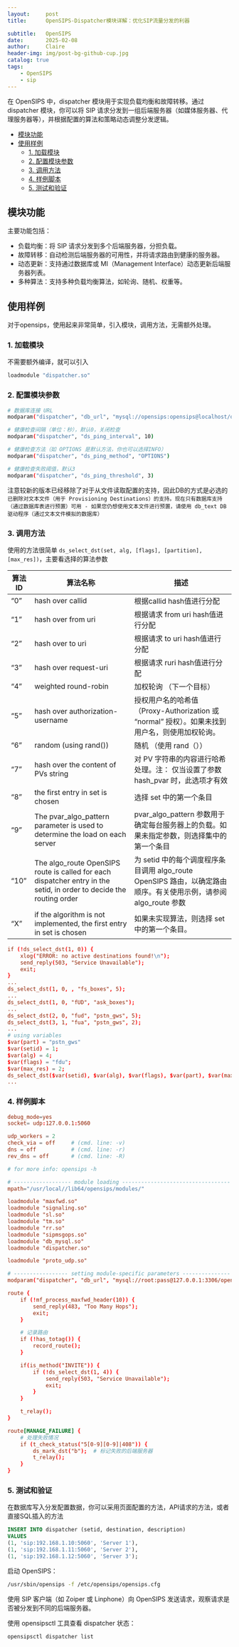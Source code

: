 ```yaml
---
layout:     post
title:      OpenSIPS-Dispatcher模块详解：优化SIP流量分发的利器

subtitle:   OpenSIPS 
date:       2025-02-08
author:     Claire
header-img: img/post-bg-github-cup.jpg
catalog: true
tags:
    - OpenSIPS
    - sip
---
```


在 OpenSIPS 中，dispatcher 模块用于实现负载均衡和故障转移。通过 dispatcher 模块，你可以将 SIP 请求分发到一组后端服务器（如媒体服务器、代理服务器等），并根据配置的算法和策略动态调整分发逻辑。

- [模块功能](#模块功能)
- [使用样例](#使用样例)
	- [1. 加载模块](#1-加载模块)
	- [2. 配置模块参数](#2-配置模块参数)
	- [3. 调用方法](#3-调用方法)
	- [4. 样例脚本](#4-样例脚本)
	- [5. 测试和验证](#5-测试和验证)

## 模块功能

主要功能包括：

- 负载均衡：将 SIP 请求分发到多个后端服务器，分担负载。
- 故障转移：自动检测后端服务器的可用性，并将请求路由到健康的服务器。
- 动态更新：支持通过数据库或 MI（Management Interface）动态更新后端服务器列表。
- 多种算法：支持多种负载均衡算法，如轮询、随机、权重等。

## 使用样例

对于opensips，使用起来非常简单，引入模块，调用方法，无需额外处理。

### 1. 加载模块

不需要额外编译，就可以引入

```bash
loadmodule "dispatcher.so"
```

### 2. 配置模块参数

```bash
# 数据库连接 URL
modparam("dispatcher", "db_url", "mysql://opensips:opensips@localhost/opensips")

# 健康检查间隔（单位：秒），默认0，关闭检查
modparam("dispatcher", "ds_ping_interval", 10)

# 健康检查方法（如 OPTIONS 是默认方法，你也可以选择INFO）
modparam("dispatcher", "ds_ping_method", "OPTIONS")

# 健康检查失败阈值，默认3
modparam("dispatcher", "ds_ping_threshold", 3)
```

注意较新的版本已经移除了对于从文件读取配置的支持，因此DB的方式是必选的
`
已删除对文本文件（用于 Provisioning Destinations）的支持。现在只有数据库支持（通过数据库表进行预置）可用 - 如果您仍想使用文本文件进行预置，请使用 db_text DB 驱动程序（通过文本文件模拟的数据库）`

### 3. 调用方法

使用的方法很简单 `ds_select_dst(set, alg, [flags], [partition], [max_res])`，主要看选择的算法参数

|算法 ID	|算法名称	|描述|
|--|--|--|
|“0”| hash over callid| 根据callid hash值进行分配|
|“1”| hash over from uri |  根据请求 from uri hash值进行分配|
|“2”| hash over to uri |  根据请求 to uri hash值进行分配|
|“3”| hash over request-uri | 根据请求 ruri hash值进行分配|
|“4”| weighted round-robin |加权轮询 （下一个目标）|
|“5”| hash over authorization-username |授权用户名的哈希值（Proxy-Authorization 或 “normal” 授权）。如果未找到用户名，则使用加权轮询。|
|“6”| random (using rand())|随机 （使用 rand（））|
|“7”|hash over the content of PVs string| 对 PV 字符串的内容进行哈希处理。注： 仅当设置了参数 hash_pvar 时，此选项才有效|
|“8”| the first entry in set is chosen|选择 set 中的第一个条目|
|“9”| The pvar_algo_pattern parameter is used to determine the load on each server|pvar_algo_pattern 参数用于确定每台服务器上的负载。如果未指定参数，则选择集中的第一个条目|
|“10”| The algo_route OpenSIPS route is called for each dispatcher entry in the setid, in order to decide the routing order|为 setid 中的每个调度程序条目调用 algo_route OpenSIPS 路由，以确定路由顺序。有关使用示例，请参阅 algo_route 参数|
|“X”| if the algorithm is not implemented, the first entry in set is chosen|如果未实现算法，则选择 set 中的第一个条目。|

```conf
if (!ds_select_dst(1, 0)) {
	xlog("ERROR: no active destinations found!\n");
	send_reply(503, "Service Unavailable");
	exit;
}
...
ds_select_dst(1, 0, , "fs_boxes", 5);
...
ds_select_dst(1, 0, "fUD", "ask_boxes");
...
ds_select_dst(2, 0, "fud", "pstn_gws", 5);
ds_select_dst(3, 1, "fua", "pstn_gws", 2);
...
# using variables
$var(part) = "pstn_gws"
$var(setid) = 1;
$var(alg) = 4;
$var(flags) = "fdu";
$var(max_res) = 2;
ds_select_dst($var(setid), $var(alg), $var(flags), $var(part), $var(max_res));
...
```

### 4. 样例脚本

```conf
debug_mode=yes
socket= udp:127.0.0.1:5060

udp_workers = 2
check_via = off     # (cmd. line: -v)
dns = off           # (cmd. line: -r)
rev_dns = off       # (cmd. line: -R)

# for more info: opensips -h

# ------------------ module loading ----------------------------------
mpath="/usr/local//lib64/opensips/modules/"

loadmodule "maxfwd.so"
loadmodule "signaling.so"
loadmodule "sl.so"
loadmodule "tm.so"
loadmodule "rr.so"
loadmodule "sipmsgops.so"
loadmodule "db_mysql.so"
loadmodule "dispatcher.so"

loadmodule "proto_udp.so"

# ----------------- setting module-specific parameters ---------------
modparam("dispatcher", "db_url", "mysql://root:pass@127.0.0.1:3306/opensips")

route {
	if (!mf_process_maxfwd_header(10)) {
		send_reply(483, "Too Many Hops");
		exit;
	}

    # 记录路由
    if (!has_totag()) {
        record_route();
    }

    if(is_method("INVITE")) {  
		if (!ds_select_dst(1, 4)) {
			send_reply(503, "Service Unavailable");
			exit;
		}
	}

	t_relay();
}

route[MANAGE_FAILURE] {
    # 处理失败情况
    if (t_check_status("5[0-9][0-9]|408")) {
        ds_mark_dst("b");  # 标记失败的后端服务器
        t_relay();
    }
}

```

### 5. 测试和验证

在数据库写入分发配置数据，你可以采用页面配置的方法，API请求的方法，或者直接SQL插入的方法

```sql
INSERT INTO dispatcher (setid, destination, description)
VALUES
(1, 'sip:192.168.1.10:5060', 'Server 1'),
(1, 'sip:192.168.1.11:5060', 'Server 2'),
(1, 'sip:192.168.1.12:5060', 'Server 3');
```

启动 OpenSIPS：

```bash
/usr/sbin/opensips -f /etc/opensips/opensips.cfg
```

使用 SIP 客户端（如 Zoiper 或 Linphone）向 OpenSIPS 发送请求，观察请求是否被分发到不同的后端服务器。

使用 opensipsctl 工具查看 dispatcher 状态：

```bash
opensipsctl dispatcher list
```

